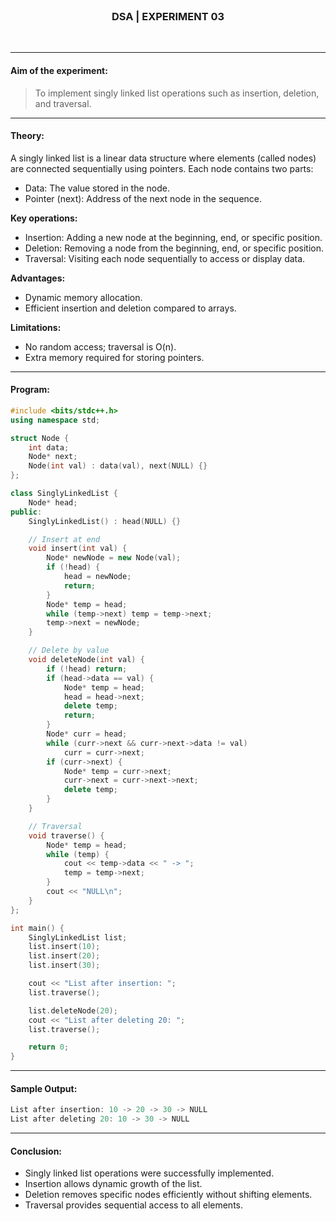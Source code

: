 <br>
<h3 align=center><b>DSA | EXPERIMENT 03</b></h3>
<br>

---

#### **Aim of the experiment:**
> To implement singly linked list operations such as insertion, deletion, and traversal.

---

#### **Theory:**
A singly linked list is a linear data structure where elements (called nodes) are connected sequentially using pointers. Each node contains two parts:
- Data: The value stored in the node.
- Pointer (next): Address of the next node in the sequence.

**Key operations:**
  - Insertion: Adding a new node at the beginning, end, or specific position.
  - Deletion: Removing a node from the beginning, end, or specific position.
  - Traversal: Visiting each node sequentially to access or display data.

**Advantages:**
  - Dynamic memory allocation.
  - Efficient insertion and deletion compared to arrays.

**Limitations:**
  - No random access; traversal is O(n).
  - Extra memory required for storing pointers.

---

#### **Program:**
```cpp
#include <bits/stdc++.h>
using namespace std;

struct Node {
    int data;
    Node* next;
    Node(int val) : data(val), next(NULL) {}
};

class SinglyLinkedList {
    Node* head;
public:
    SinglyLinkedList() : head(NULL) {}

    // Insert at end
    void insert(int val) {
        Node* newNode = new Node(val);
        if (!head) {
            head = newNode;
            return;
        }
        Node* temp = head;
        while (temp->next) temp = temp->next;
        temp->next = newNode;
    }

    // Delete by value
    void deleteNode(int val) {
        if (!head) return;
        if (head->data == val) {
            Node* temp = head;
            head = head->next;
            delete temp;
            return;
        }
        Node* curr = head;
        while (curr->next && curr->next->data != val)
            curr = curr->next;
        if (curr->next) {
            Node* temp = curr->next;
            curr->next = curr->next->next;
            delete temp;
        }
    }

    // Traversal
    void traverse() {
        Node* temp = head;
        while (temp) {
            cout << temp->data << " -> ";
            temp = temp->next;
        }
        cout << "NULL\n";
    }
};

int main() {
    SinglyLinkedList list;
    list.insert(10);
    list.insert(20);
    list.insert(30);

    cout << "List after insertion: ";
    list.traverse();

    list.deleteNode(20);
    cout << "List after deleting 20: ";
    list.traverse();

    return 0;
}
```

---

#### **Sample Output:**
```cpp
List after insertion: 10 -> 20 -> 30 -> NULL
List after deleting 20: 10 -> 30 -> NULL
```

---

#### **Conclusion:**
- Singly linked list operations were successfully implemented.
- Insertion allows dynamic growth of the list.
- Deletion removes specific nodes efficiently without shifting elements.
- Traversal provides sequential access to all elements.